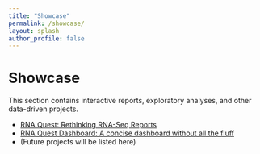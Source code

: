 ```yaml
---
title: "Showcase"
permalink: /showcase/
layout: splash
author_profile: false
---
```


# Showcase

This section contains interactive reports, exploratory analyses, and other data-driven projects.

- [RNA Quest: Rethinking RNA-Seq Reports](/showcase/rna-quest-report/)
- [RNA Quest Dashboard: A concise dashboard without all the fluff](/showcase/rna-quest-dash/)
- (Future projects will be listed here)